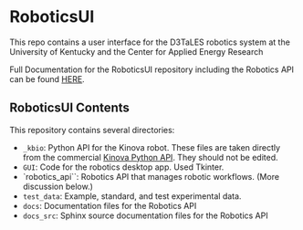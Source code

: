 # RoboticsUI
This repo contains a user interface for the D3TaLES robotics system at the University of Kentucky
and the Center for Applied Energy Research

Full Documentation for the RoboticsUI repository including the 
Robotics API can be found [HERE](https://d3tales.github.io/roboticsUI/).  

## RoboticsUI Contents

This repository contains several directories:

* `_kbio`: Python API for the Kinova robot. These files are taken directly from the commercial 
[Kinova Python API](https://github.com/Kinovarobotics/Kinova-kortex2_Gen3_G3L). They should not be edited.
* `GUI`: Code for the robotics desktop app. Used Tkinter.
* `robotics_api``: Robotics API that manages robotic workflows. (More discussion below.)
* `test_data`: Example, standard, and test experimental data.
* `docs`: Documentation files for the Robotics API
* `docs_src`: Sphinx source documentation files for the Robotics API 